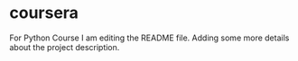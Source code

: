 # coursera
For Python Course
I am editing the README file. Adding some more details about the project description.
